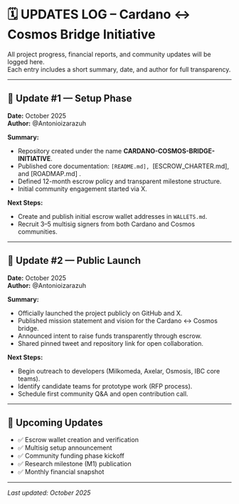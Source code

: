 # 🗓️ UPDATES LOG – Cardano ↔ Cosmos Bridge Initiative  

All project progress, financial reports, and community updates will be logged here.  
Each entry includes a short summary, date, and author for full transparency.  

---

## 📘 Update #1 — Setup Phase  
**Date:** October 2025  
**Author:** @Antonioizarazuh  

**Summary:**  
- Repository created under the name **CARDANO-COSMOS-BRIDGE-INITIATIVE**.  
- Published core documentation: `[README.md], `[ESCROW_CHARTER.md], and [ROADMAP.md] .  
- Defined 12-month escrow policy and transparent milestone structure.  
- Initial community engagement started via X.  

**Next Steps:**  
- Create and publish initial escrow wallet addresses in `WALLETS.md`.  
- Recruit 3–5 multisig signers from both Cardano and Cosmos communities.  

---

## 🚀 Update #2 — Public Launch  
**Date:** October 2025  
**Author:** @Antonioizarazuh  

**Summary:**  
- Officially launched the project publicly on GitHub and X.  
- Published mission statement and vision for the Cardano ↔ Cosmos bridge.  
- Announced intent to raise funds transparently through escrow.  
- Shared pinned tweet and repository link for open collaboration.  

**Next Steps:**  
- Begin outreach to developers (Milkomeda, Axelar, Osmosis, IBC core teams).  
- Identify candidate teams for prototype work (RFP process).  
- Schedule first community Q&A and open contribution call.  

---

## 🧩 Upcoming Updates  
- ✅ Escrow wallet creation and verification  
- ✅ Multisig setup announcement  
- ✅ Community funding phase kickoff  
- ✅ Research milestone (M1) publication  
- ✅ Monthly financial snapshot  

---

*Last updated: October 2025*  
